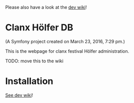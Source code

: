 Please also have a look at the [dev wiki](https://github.com/chriglburri/clanx/wiki)!

Clanx Hölfer DB
===============

(A Symfony project created on March 23, 2016, 7:29 pm.)

This is the webpage for clanx festival Hölfer administration.

TODO: move this to the wiki

Installation
============
[See dev wiki](https://github.com/chriglburri/clanx/wiki)!
